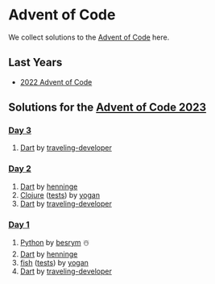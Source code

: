# Advent of Code

We collect solutions to the [Advent of Code](https://adventofcode.com/) here.

## Last Years

- [2022 Advent of Code](2022.md)

## Solutions for the [Advent of Code 2023](https://adventofcode.com/2023)

### [Day 3](https://adventofcode.com/2023/day/3)

1. [Dart](https://github.com/traveling-developer/Advent-of-Code/blob/main/2023/lib/day03.dart) by [traveling-developer]

### [Day 2](https://adventofcode.com/2023/day/2)

1. [Dart](https://github.com/henninge/aoc-2023/tree/main/02/02.dart) by [henninge](https://github.com/henninge)
1. [Clojure](https://github.com/yogan/advent-of-code/blob/main/2023/day-02/src/advent_of_code_template/core.clj) ([tests](https://github.com/yogan/advent-of-code/blob/main/2023/day-02/test/advent_of_code_template/core_test.clj)) by [yogan](https://github.com/yogan)
1. [Dart](https://github.com/traveling-developer/Advent-of-Code/blob/main/2023/lib/day02.dart) by [traveling-developer]

### [Day 1](https://adventofcode.com/2023/day/1)

1. [Python](https://github.com/besrym/Advent-of-Code-2023/blob/main/day_1/day1.py) by [besrym](https://github.com/besrym) ☃️
1. [Dart](https://github.com/henninge/aoc-2023/tree/main/01/01.dart) by [henninge](https://github.com/henninge)
1. [fish](https://github.com/yogan/advent-of-code/blob/main/2023/day-01/day01.fish) ([tests](https://github.com/yogan/advent-of-code/blob/main/2023/day-01/test.fish)) by [yogan](https://github.com/yogan)
1. [Dart](https://github.com/traveling-developer/Advent-of-Code/blob/main/2023/lib/day01.dart) by [traveling-developer]

[traveling-developer]: https://github.com/traveling-developer
